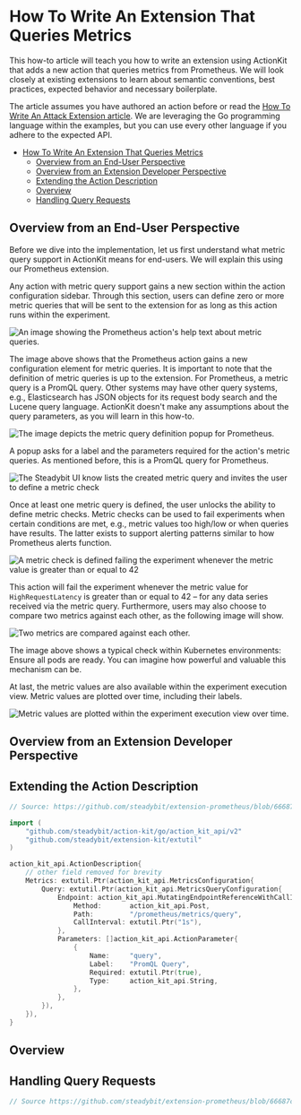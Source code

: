 # How To Write An Extension That Queries Metrics

This how-to article will teach you how to write an extension using ActionKit that adds a new action that queries metrics from Prometheus. We will look closely at existing extensions to learn about semantic conventions, best practices, expected behavior and necessary boilerplate.

The article assumes you have authored an action before or read the [How To Write An Attack Extension article](./write-an-attack-extension.md). We are leveraging the Go programming language within the examples, but you can use every other language if you adhere to the expected API.

<!-- TOC -->
* [How To Write An Extension That Queries Metrics](#how-to-write-an-extension-that-queries-metrics)
  * [Overview from an End-User Perspective](#overview-from-an-end-user-perspective)
  * [Overview from an Extension Developer Perspective](#overview-from-an-extension-developer-perspective)
  * [Extending the Action Description](#extending-the-action-description)
  * [Overview](#overview)
  * [Handling Query Requests](#handling-query-requests)
<!-- TOC -->

## Overview from an End-User Perspective

Before we dive into the implementation, let us first understand what metric query support in ActionKit means for end-users. We will explain this using our Prometheus extension.

Any action with metric query support gains a new section within the action configuration sidebar. Through this section, users can define zero or more metric queries that will be sent to the extension for as long as this action runs within the experiment.

![An image showing the Prometheus action's help text about metric queries.](./img/prom-01-empty.png)

The image above shows that the Prometheus action gains a new configuration element for metric queries. It is important to note that the definition of metric queries is up to the extension. For Prometheus, a metric query is a PromQL query. Other systems may have other query systems, e.g., Elasticsearch has JSON objects for its request body search and the Lucene query language. ActionKit doesn't make any assumptions about the query parameters, as you will learn in this how-to.

![The image depicts the metric query definition popup for Prometheus.](./img/prom-02-define-query.png)

A popup asks for a label and the parameters required for the action's metric queries. As mentioned before, this is a PromQL query for Prometheus.

![The Steadybit UI know lists the created metric query and invites the user to define a metric check](./img/prom-03-query-defined.png)

Once at least one metric query is defined, the user unlocks the ability to define metric checks. Metric checks can be used to fail experiments when certain conditions are met, e.g., metric values too high/low or when queries have results. The latter exists to support alerting patterns similar to how Prometheus alerts function.

![A metric check is defined failing the experiment whenever the metric value is greater than or equal to 42](./img/prom-04-check-defined.png)

This action will fail the experiment whenever the metric value for `HighRequestLatency` is greater than or equal to 42 – for any data series received via the metric query. Furthermore, users may also choose to compare two metrics against each other, as the following image will show.

![Two metrics are compared against each other.](./img/prom-05-cross-metric-query.png)

The image above shows a typical check within Kubernetes environments: Ensure all pods are ready. You can imagine how powerful and valuable this mechanism can be.

At last, the metric values are also available within the experiment execution view. Metric values are plotted over time, including their labels.

![Metric values are plotted within the experiment execution view over time.](./img/prom-06-experiment-execution-view.png)

## Overview from an Extension Developer Perspective

## Extending the Action Description

```go
// Source: https://github.com/steadybit/extension-prometheus/blob/66687c2ab745d22c0c2cb5b258f6c51b13d8e0a3/extmetric/extmetric.go#L60

import (
    "github.com/steadybit/action-kit/go/action_kit_api/v2"
    "github.com/steadybit/extension-kit/extutil"
)

action_kit_api.ActionDescription{
    // other field removed for brevity
    Metrics: extutil.Ptr(action_kit_api.MetricsConfiguration{
        Query: extutil.Ptr(action_kit_api.MetricsQueryConfiguration{
            Endpoint: action_kit_api.MutatingEndpointReferenceWithCallInterval{
                Method:       action_kit_api.Post,
                Path:         "/prometheus/metrics/query",
                CallInterval: extutil.Ptr("1s"),
            },
            Parameters: []action_kit_api.ActionParameter{
                {
                    Name:     "query",
                    Label:    "PromQL Query",
                    Required: extutil.Ptr(true),
                    Type:     action_kit_api.String,
                },
            },
        }),
    }),
}
```

## Overview



## Handling Query Requests

```go
// Source https://github.com/steadybit/extension-prometheus/blob/66687c2ab745d22c0c2cb5b258f6c51b13d8e0a3/extmetric/extmetric.go#L95
```